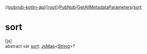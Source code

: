//[pubnub-kotlin-api](../../../../index.md)/[[root]](../../index.md)/[PubNub](../index.md)/[GetAllMetadataParameters](index.md)/[sort](sort.md)

# sort

[js]\
abstract var [sort](sort.md): [JsMap](../../../../../../pubnub-kotlin/pubnub-kotlin-core-api/pubnub-kotlin-core-api/com.pubnub.kmp/-js-map/index.md)&lt;[String](https://kotlinlang.org/api/core/kotlin-stdlib/kotlin/-string/index.html)&gt;?
